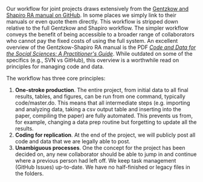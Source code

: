Our workflow for joint projects draws extensively from the [Gentzkow and Shapiro RA manual on GitHub](https://github.com/gslab-econ/ra-manual/wiki). In some places we simply link to their manuals or even quote them directly. This workflow is stripped down relative to the full Gentzkow and Shapiro workflow. The simpler workflow conveys the benefit of being accessible to a broader range of collaborators who cannot pay the fixed costs of using the full system. An excellent overview of the Gentzkow-Shapiro RA manual is the PDF [_Code and Data for the Social Sciences: A Practitioner's Guide_](https://web.stanford.edu/~gentzkow/research/CodeAndData.pdf). While outdated on some of the specifics (e.g., SVN vs GitHub), this overview is a worthwhile read on principles for managing code and data. 

The workflow has three core principles:
1. **One-stroke production**. The entire project, from initial data to all final results, tables, and figures, can be run from one command, typically code/master.do. This means that all intermediate steps (e.g. importing and analyzing data, taking a csv output table and inserting into the paper, compiling the paper) are fully automated. This prevents us from, for example, changing a data prep routine but forgetting to update all the results.
2. **Coding for replication**. At the end of the project, we will publicly post all code and data that we are legally able to post. 
3. **Unambiguous processes**. One the concept for the project has been decided on, any new collaborator should be able to jump in and continue where a previous person had left off. We keep task management (GitHub Issues) up-to-date. We have no half-finished or legacy files in the folders.

